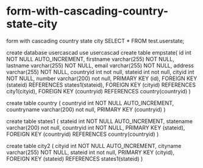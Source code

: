 # form-with-cascading-country-state-city
form with cascading country state city
SELECT * FROM test.userstate;

create database usercascad
use usercascad
create table empstate(
 id int NOT NULL AUTO_INCREMENT,
    firstname varchar(255) NOT NULL,
    lastname varchar(255) NOT NULL,
	email varchar(255) NOT NULL,
    address varchar(255) NOT NULL,
	countryid int not null,
	stateid int not null,
    cityid int NOT NULL,
	number varchar(200) not null,
    PRIMARY KEY (id),
FOREIGN KEY (stateid) REFERENCES states1(stateid),
FOREIGN KEY (cityid) REFERENCES city1(cityid),
FOREIGN KEY (countryid) REFERENCES country(countryid)
)


create table country
(
 countryid int NOT NULL AUTO_INCREMENT,
countryname varchar(200) not null,
 PRIMARY KEY (countryid)
)

create table states1
(
 stateid int NOT NULL AUTO_INCREMENT,
statename varchar(200) not null,
countryid int NOT NULL,
PRIMARY KEY (stateid),
FOREIGN KEY (countryid) REFERENCES country(countryid)
)

create table city2
(
cityid int NOT NULL AUTO_INCREMENT,
cityname varchar(255) NOT NULL,
stateid int not null,
 PRIMARY KEY (cityid),
FOREIGN KEY (stateid) REFERENCES states1(stateid)
)
